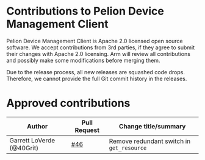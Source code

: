 # Contributions to Pelion Device Management Client

Pelion Device Management Client is Apache 2.0 licensed open source software. We accept contributions from 3rd parties, if they agree to submit their changes with Apache 2.0 licensing. Arm will review all contributions and possibly make some modifications before merging them.

Due to the release process, all new releases are squashed code drops. Therefore, we cannot provide the full Git commit history in the releases.

# Approved contributions

| Author         | Pull Request  | Change title/summary                                     |
|----------------|---------------|----------------------------------------------------------|
| Garrett LoVerde (@40Grit) | [#46](https://github.com/ARMmbed/mbed-cloud-client/pull/46) | Remove redundant switch in `get_resource` |
